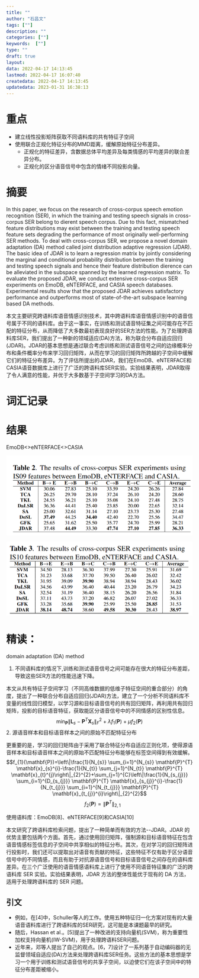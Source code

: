 ```yaml
---
title: ""
author: "石昌文"
tags: [""]
description: ""
categories: [""]
keywords:  [""]
type: ""
draft: true
layout: 
data: 2022-04-17 14:13:45
lastmod: 2022-04-17 16:07:40
createdata: 2022-04-17 14:13:45
updatedata: 2023-01-31 16:38:13
---
```


# 重点

- 建立线性投影矩阵获取不同语料库的共有特征子空间
- 使用联合正规化特征分布的MMD距离，缓解原始特征分布差异。
	- 正规化的特征差异，含数据总体平均差异及每类情感的平均差异的联合差异分布。
	- 正规化的区分语音信号中包含的情绪不同投影向量。

# 摘要

In this paper, we focus on the research of cross-corpus speech emotion recognition (SER), in which the training and testing speech signals in cross-corpus SER belong to dierent speech corpus. Due to this fact, mismatched feature distributions may exist between the training and testing speech feature sets degrading the performance of most originally well-performing SER methods. To deal with cross-corpus SER, we propose a novel domain adaptation (DA) method called joint distribution adaptive regression (JDAR). The basic idea of JDAR is to learn a regression matrix by jointly considering the marginal and conditional probability distribution between the training and testing speech signals and hence their feature distribution dierence can be alleviated in the subspace spanned by the learned regression matrix. To evaluate the proposed JDAR, we conduct extensive cross-corpus SER experiments on EmoDB, eNTERFACE, and CASIA speech databases. Experimental results show that the proposed JDAR achieves satisfactory performance and outperforms most of state-of-the-art subspace learning based DA methods.

本文主要研究跨语料库语音情感识别技术，其中跨语料库语音情感识别中的语音信号属于不同的语料库。由于这一事实，在训练和测试语音特征集之间可能存在不匹配的特征分布，从而降低了大多数最初表现良好的SER方法的性能。为了处理跨语料库SER，我们提出了一种新的领域适应(DA)方法，称为联合分布自适应回归(JDAR)。JDAR的基本思想是通过联合考虑训练和测试语音信号之间的边缘概率分布和条件概率分布来学习回归矩阵，从而在学习的回归矩阵所跨越的子空间中缓解它们的特征分布差异。为了评估所提出的JDAR，我们在EmoDB、eNTERFACE和CASIA语音数据库上进行了广泛的跨语料库SER实验。实验结果表明，JDAR取得了令人满意的性能，并优于大多数基于子空间学习的DA方法。

# 词汇记录

# 结果

EmoDB<>eNTERFACE<>CASIA

![]({3}_@Cross-Corpus%20Speech%20Emotion%20Recognition%20Using%20Joint%20Distribution%20Adaptive%20Regression.assets/image-20220417160424.png)

![]({3}_@Cross-Corpus%20Speech%20Emotion%20Recognition%20Using%20Joint%20Distribution%20Adaptive%20Regression.assets/image-20220417160432.png)

# 精读：

domain adaptation (DA) method

1. 不同语料库的情况下,训练和测试语音信号之间可能存在很大的特征分布差距，导致这些SER方法的性能迅速下降。

本文从共有特征子空间学习（不同高维数据的低维子特征空间的重合部分）的角度，提出了一种联合分布自适应回归(JDAR)方法，建立了一个分析不同语料库不变量的线性回归模型，以学习源和目标语音信号的共有回归矩阵，再利用共有回归矩阵，投影的目标语音特征，获取能区分语音信号中的不同情感的区别性信息。
$$\min _{\mathbf{P}}\left\|\mathbf{L}_{s}-\mathbf{P}^{T} \mathbf{X}_{s}\right\|_{F}^{2}+\lambda f_{1}(\mathbf{P})+\mu f_{2}(\mathbf{P})$$
2. 源语音样本和目标语音样本之间的原始不匹配特征分布

更重要的是，学习的回归矩阵由于采用了联合特征分布自适应正则化项，使得源语音样本和目标语音样本之间的原始不匹配特征分布能够在标签空间得到有效缓解。
$$f_{1}(\mathbf{P})=\left\|\frac{1}{N_{s}} \sum_{i=1}^{N_{s}} \mathbf{P}^{T} \mathbf{x}_{s}^{i}-\frac{1}{N_{t}} \sum_{j=1}^{N_{t}} \mathbf{P}^{T} \mathbf{x}_{t}^{j}\right\|_{2}^{2}+\sum_{j=1}^{C}\left\|\frac{1}{N_{s_{j}}} \sum_{i=1}^{D_{s_{j}}} \mathbf{P}^{T} \mathbf{x}_{s_{j}}^{i}-\frac{1}{N_{t_{j}}} \sum_{i=1}^{N_{t_{j}}} \mathbf{P}^{T} \mathbf{x}_{t_{j}}^{i}\right\|_{2}^{2}$$
$$\quad f_{2}(\mathbf{P})=\left\|\mathbf{P}^{T}\right\|_{2,1}$$

使用语料库：EmoDB[8]、eNTERFACE[9]和CASIA[10]






本文研究了跨语料库检索问题，提出了一种简单而有效的方法--JDAR。JDAR 的优势主要包括两个方面。首先，通过使用回归矩阵，强制源和目标语音特征在包含语音情感标签信息的子空间中共享相似的特征分布。其次，在对学习的回归矩阵进行投影时，我们还可以提取出对语音有贡献的特征，这些特征不仅有助于区分语音信号中的不同情感，而且有助于对抗源语音信号和目标语音信号之间存在的语料库差异。在三个广泛使用的语音情感语料库上进行了使用不同语音特征集的广泛的跨语料库 SER 实验。实验结果表明，JDAR 方法的整体性能优于现有的 DA 方法，适用于处理跨语料库的 SER 问题。

## 引文

- 例如，在[4]中，Schuller等人的工作。使用五种特征归一化方案对现有的大量语音语料库进行了跨语料库的SER研究，这可能是本课题最早的研究。
- 随后，Hassan et al.。[5]提出了一种改进的支持向量机(SVM)，称为重要性加权支持向量机(IW-SVM)，用于处理跨语料SER问题。
- 近年来，邓等人提出了自己的观点。[6，7]设计了一系列基于自动编码器的无监督领域自适应(DA)方法来处理跨语料库SER任务。这些方法的基本思想是学习一个用于训练和测试语音信号的共享子空间，以迫使它们在该子空间中的特征分布差距被缩小。
